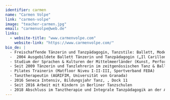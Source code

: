 ```yaml
---
identifier: carmen
name: "Carmen Volpe"
link: "carmen-volpe"
image: "teacher-carmen.jpg"
email: "carmenvolpe@web.de"
links:
  - website-title: "www.carmenvolpe.com"
    website-link: "https://www.carmenvolpe.com/"
bio_de: |
  - Freischaffende Tänzerin und Tanzpädagogin, Tanzstile: Ballett, Modern, Kreativ- und Kindertanz  
  -  2004 Ausgebildete Ballett Tänzerin und Tanzpädagogin („Il Carillon“, Marina di Camerota und scuola di danza Antonella Iannone, Salerno)  
  - Studium der Sprachen & Kulturen der Mittelmeerländer (Kunst, Performances) an der Universität von Neapel  
  - Seit 2009 Tänzerin und Tanzlehrerin im zeitgenössischen Tanz & Ballett (Anfänger bis Fortgeschrittene), außerdem choreographiert und performed Carmen eigene Kunst Projekte  
  - Pilates Trainerin (Matfloor Niveu I-II-III, Sportverband FEDA)  
  - Tanztherapeutin (AGRIFIM, Universität von Granada)  
  - 2016 Seneca Intensiv, Bildungsjahr Tanz, , Dock 11  
  - Seit 2016 Arbeit mit Kindern in Berliner Tanzschulen  
  - 2018 Abschluss im Tanztherapie und Integrale Tanzpädagogik an der Akademie Campus Naturalis in Berlin
---
```

